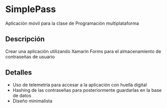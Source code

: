 # SimplePass
Aplicación móvil para la clase de Programación multiplataforma

## Descripción
Crear una aplicación utilizando Xamarin Forms para el almacenamiento de contraseñas de usuario

## Detalles
* Uso de telemetría para accesar a la aplicación con huella digital
* Hashing de las contraseñas para posteriormente guardarlas en la base de datos
* Diseño minimalista
